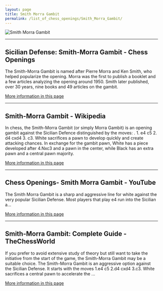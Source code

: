 ```yaml
---
layout: page
title: Smith Morra Gambit
permalink: /list_of_chess_openings/Smith_Morra_Gambit/
---
```


![Smith Morra Gambit](https://www.thechesswebsite.com/wp-content/uploads/2012/07/smithmorra_big.jpg)

---

## Sicilian Defense: Smith-Morra Gambit - Chess Openings

The Smith-Morra Gambit is named after Pierre Morra and Ken Smith, who helped popularize the opening. Morra was the first to publish a booklet and a few articles analyzing the opening around 1950. Smith later published, over 30 years, nine books and 49 articles on the gambit.

[More information in this page](https://www.chess.com/openings/Sicilian-Defense-Smith-Morra-Gambit)

---

## Smith-Morra Gambit - Wikipedia

In chess, the Smith-Morra Gambit (or simply Morra Gambit) is an opening gambit against the Sicilian Defence distinguished by the moves: . 1. e4 c5 2. d4 cxd4 3. c3. White sacrifices a pawn to develop quickly and create attacking chances. In exchange for the gambit pawn, White has a piece developed after 4.Nxc3 and a pawn in the center, while Black has an extra pawn and a central pawn majority.

[More information in this page](https://en.wikipedia.org/wiki/Smith–Morra_Gambit)

---

## Chess Openings- Smith Morra Gambit - YouTube

The Smith Morra Gambit is a sharp and aggressive line for white against the very popular Sicilian Defense. Most players that play e4 run into the Sicilian a...

[More information in this page](https://www.youtube.com/watch?v=c59ngPmuQc0)

---

## Smith-Morra Gambit: Complete Guide - TheChessWorld

If you prefer to avoid extensive study of theory but still want to take the initiative from the start of the game, the Smith-Morra Gambit may be a suitable choice. The Smith-Morra Gambit is an aggressive option against the Sicilian Defense. It starts with the moves 1.e4 c5 2.d4 cxd4 3.c3. White sacrifices a central pawn to accelerate the ...

[More information in this page](https://thechessworld.com/articles/openings/smith-morra-gambit-complete-guide/)

